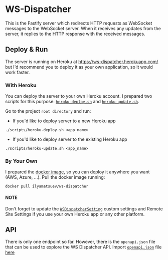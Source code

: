 # WS-Dispatcher

This is the Fastify server which redirects HTTP requests as WebSocket messages to the WebSocket server. When it receives any updates from the server, it replies to the HTTP response with the received messages.

## Deploy & Run

The server is running on Heroku at https://ws-dispatcher.herokuapp.com/ but I'd recommend you to deploy it as your own application, so it would work faster.

### With Heroku

You can deploy the server to your own Heroku account. I prepared two scripts for this purpose: [`heroku-deploy.sh`](../../scripts/heroku-deploy.sh) and [`heroku-update.sh`](../../scripts/heroku-update.sh).

Go to the project `root directory` and run:

-   If you'd like to deploy server to a new Heroku app

```
./scripts/heroku-deploy.sh <app_name>
```

-   If you'd like to deploy server to the existing Heroku app

```
./scripts/heroku-update.sh <app_name>
```

### By Your Own

I prepared the [docker image](https://hub.docker.com/r/ilyamatsuev/ws-dispatcher), so you can deploy it anywhere you want (AWS, Azure, ...). Pull the docker image running:

```
docker pull ilyamatsuev/ws-dispatcher
```

#### NOTE

Don't forget to update the [`WSDispatcherSetting`](../../docs/README.md#wsdispatchersettingc) custom settings and Remote Site Settings if you use your own Heroku app or any other platform.

## API

There is only one endpoint so far. However, there is the `openapi.json` file that can be used to explore the WS Dispatcher API.
Import [`openapi.json`](openapi.json) file [here](https://editor.swagger.io)
